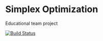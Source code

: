 # Simplex Optimization

Educational team project

[![Build Status](https://travis-ci.org/Tomek52/SimplexOptimization.svg?branch=master)](https://travis-ci.org/Tomek52/SimplexOptimization)